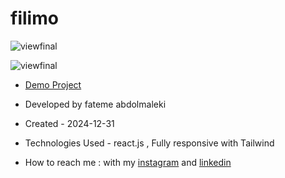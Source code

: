 # filimo
 ![viewfinal]()
 
 ![viewfinal]()
 
- [Demo Project](https://filimo-j76s.vercel.app/)

- Developed by fateme abdolmaleki

- Created - 2024-12-31

- Technologies Used - react.js , Fully responsive with Tailwind 

- How to reach me : with my [instagram](https://www.instagram.com/fatemeabdolmaleki_) and [linkedin](https://www.linkedin.com/in/fateme-abdolmaleki/)
